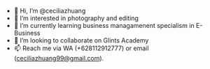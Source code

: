 - 👋 Hi, I’m @ceciliazhuang
- 👀 I’m interested in photography and editing
- 🌱 I’m currently learning business managamenent specialism in E-Business
- 💞️ I’m looking to collaborate on Glints Academy
- 📫 Reach me via WA (+628112912777) or email (ceciliazhuang99@gmail.com).

<!---
ceciliazhuang/ceciliazhuang is a ✨ special ✨ repository because its `README.md` (this file) appears on your GitHub profile.
You can click the Preview link to take a look at your changes.
--->
